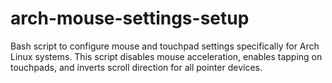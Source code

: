 # arch-mouse-settings-setup
 Bash script to configure mouse and touchpad settings specifically for Arch Linux systems. This script disables mouse acceleration, enables tapping on touchpads, and inverts scroll direction for all pointer devices.
